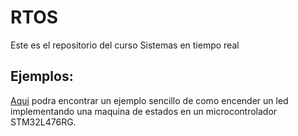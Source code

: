 # RTOS
Este es el repositorio del curso Sistemas en tiempo real

## Ejemplos:
[Aqui](https://github.com/dacardonave/RTOS/tree/master/Led_State_Machine) podra encontrar un ejemplo sencillo de como encender un led implementando una maquina de estados en un microcontrolador STM32L476RG.
